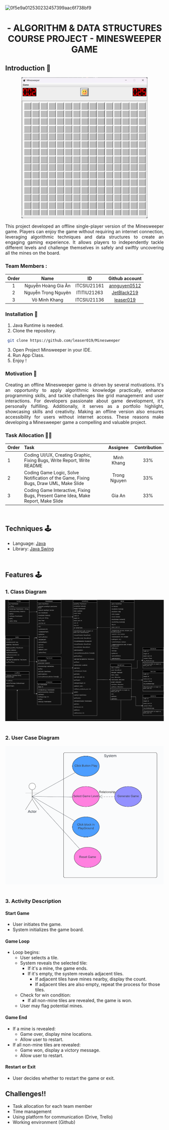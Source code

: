 
![0f5e9a012530232457399aac6f738bf9](https://github.com/leaser019/Minesweeper/assets/91241850/238b73f7-23dd-4233-b453-08dd0508a205)

<h1 align="center">- ALGORITHM & DATA STRUCTURES COURSE PROJECT -
    MINESWEEPER GAME </h1>

## Introduction <a name="Introduction"></a> :bricks:

<div align="center">
 
<img src="./img/forReadMe/gamePlay.png" alt="drawing" width="400">
</div>
<div style="text-align:justify">

This project developed an offline single-player version of the Minesweeper game. Players can enjoy the game without requiring an internet connection, leveraging algorithmic techniques and data structures to create an engaging gaming experience. It allows players to independently tackle different levels and challenge themselves in safely and swiftly uncovering all the mines on the board.
</div>

### Team Members :
| Order |         Name          |     ID      |                 Github account                  |
|:-----:|:---------------------:|:-----------:|:-----------------------------------------------:|
|   1   | Nguyễn Hoàng Gia Ân   | ITCSIU21161 | [annguyen0512](https://github.com/annguyen0512) |   
|   2   | Nguyễn Trọng Nguyên   | ITITIU21263 | [JetBlack219](https://github.com/JetBlack219)   |
|   3   | Võ Minh Khang         | ITCSIU21136 | [leaser019](https://github.com/leaser019)       |

### Installation :dart:

1. Java Runtime is needed.
2. Clone the repository.
  ```sh
   git clone https://github.com/leaser019/Minesweeper
   ```
3. Open Project Minsweeper in your IDE.
4. Run App Class.
5. Enjoy !
   

### Motivation :mechanical_arm:

<div style="text-align:justify">
Creating an offline Minesweeper game is driven by several motivations. It's an opportunity to apply algorithmic knowledge practically, enhance programming skills, and tackle challenges like grid management and user interactions. For developers passionate about game development, it's personally fulfilling. Additionally, it serves as a portfolio highlight, showcasing skills and creativity. Making an offline version also ensures accessibility for users without internet access. These reasons make developing a Minesweeper game a compelling and valuable project.
</div>

### Task Allocation :ok_man:

| Order | Task                                                                                          |  Assignee  | Contribution |
|:------|:----------------------------------------------------------------------------------------------|:----------:|:------------:|
| 1     | Coding UI/UX, Creating Graphic, Fixing Bugs, Write Report, Write README                       | Minh Khang |     33%      |
| 2     | Coding Game Logic, Solve Notification of the Game, Fixing Bugs, Draw UML, Make Slide          |Trong Nguyen|     33%      |
| 3     | Coding Game Interactive, Fixing Bugs, Present Game Idea, Make Report, Make Slide              |   Gia An   |     33%      |


<br />

## Techniques <a name="Techniques"></a>:joystick:
- Language: [Java](https://www.java.com/en/)
- Library: [Java Swing](https://docs.oracle.com/javase%2F7%2Fdocs%2Fapi%2F%2F/javax/swing/package-summary.html)

<br />



<!-- FEATURES -->

## Features <a name="Features"></a>:joystick:
### 1. Class Diagram
<div align="center">
    <img src="./img/forReadMe/classDiagram.png" alt="drawing">
</div>
<br />

### 2. User Case Diagram
<div align="center">
    <img src="./img/forReadMe/UserCaseDiagram.png" alt="drawing">
</div>
<br />

### 3. Activity Description

 #### Start Game
- User initiates the game.
- System initializes the game board.

 #### Game Loop
- Loop begins:
  - User selects a tile.
  - System reveals the selected tile:
    - If it's a mine, the game ends.
    - If it's empty, the system reveals adjacent tiles.
      - If adjacent tiles have mines nearby, display the count.
      - If adjacent tiles are also empty, repeat the process for those tiles.
  - Check for win condition:
    - If all non-mine tiles are revealed, the game is won.
  - User may flag potential mines.

#### Game End
- If a mine is revealed:
  - Game over, display mine locations.
  - Allow user to restart.
- If all non-mine tiles are revealed:
  - Game won, display a victory message.
  - Allow user to restart.

#### Restart or Exit
- User decides whether to restart the game or exit.

<!-- CHALLENGES -->

## Challenges<a name="Challenges">:bangbang:

- Task allocation for each team member
- Time management
- Using platform for communication (Drive, Trello)
- Working environment (Github)
  <br />




